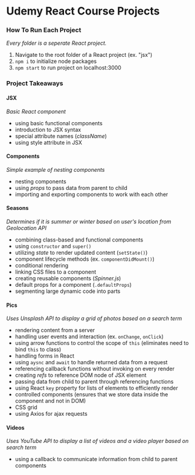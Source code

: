 # Udemy React Course Projects

### How To Run Each Project
*Every folder is a seperate React project.*

1. Navigate to the root folder of a React project (ex. "jsx")
2. `npm i` to initialize node packages
3. `npm start` to run project on localhost:3000

### Project Takeaways

#### JSX
_Basic React component_
- using basic functional components
- introduction to JSX syntax
- special attribute names (*className*)
- using style attribute in JSX

#### Components
_Simple example of nesting components_
- nesting components
- using *props* to pass data from parent to child
- importing and exporting components to work with each other

#### Seasons
_Determines if it is summer or winter based on user's location from Geolocation API_
- combining class-based and functional components
- using `constructor` and `super()`
- utilizing *state* to render updated content (`setState()`)
- component lifecycle methods (ex. `componentDidMount()`)
- conditional rendering
- linking CSS files to a component
- creating reusable components (*Spinner.js*)
- default props for a component (`.defaultProps`)
- segmenting large dynamic code into parts

#### Pics
_Uses Unsplash API to display a grid of photos based on a search term_
- rendering content from a server
- handling user events and interaction (ex. `onChange`, `onClick`)
- using arrow functions to control the scope of `this` (eliminates need to bind `this` to class)
- handling forms in React
- using `aysnc` and `await` to handle returned data from a request
- referencing callback functions without invoking on every render
- creating *refs* to reference DOM node of JSX element
- passing data from child to parent through referencing functions
- using React `key` property for lists of elements to efficiently render
- controlled components (ensures that we store data inside the component and not in DOM)
- CSS grid
- using Axios for ajax requests

#### Videos
_Uses YouTube API to display a list of videos and a video player based on search term_
- using a callback to communicate information from child to parent components